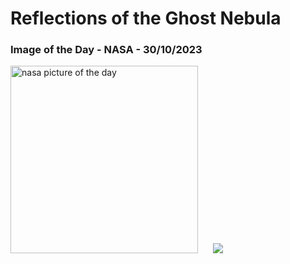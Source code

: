 # Reflections of the Ghost Nebula
### Image of the Day - NASA - 30/10/2023
<img src="https://apod.nasa.gov/apod/image/2310/GhostNebula_Jarzyna_960.jpg" alt="nasa picture of the day" width="300"/>&nbsp; &nbsp; &nbsp; <img src="https://github-readme-streak-stats.herokuapp.com/?user=tempo-riz&theme=synthwave" >



  
